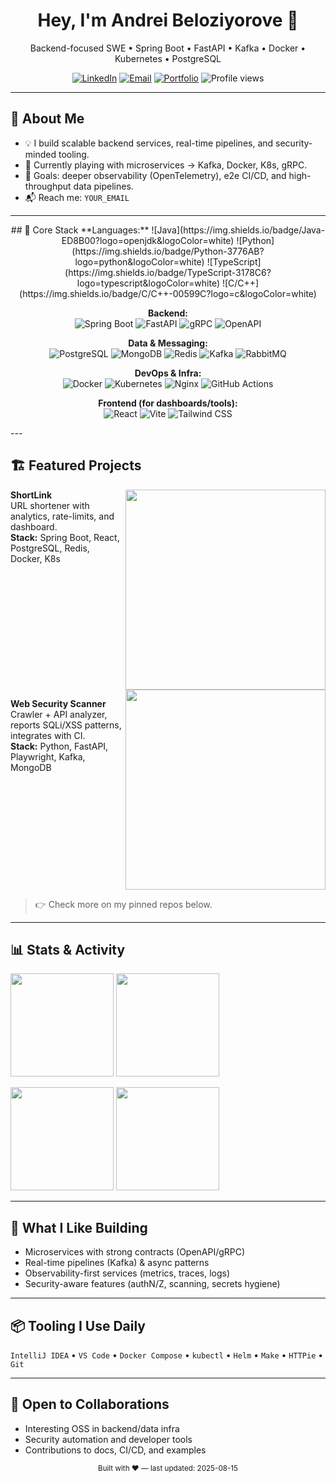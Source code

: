 <!-- Profile Header -->
<h1 align="center">Hey, I'm Andrei Beloziyorove 👋</h1>
<p align="center">
  Backend-focused SWE • Spring Boot • FastAPI • Kafka • Docker • Kubernetes • PostgreSQL
</p>

<p align="center">
  <a href="https://www.linkedin.com/in/YOUR_LINKEDIN/"><img alt="LinkedIn" src="https://img.shields.io/badge/-LinkedIn-0A66C2?logo=linkedin&logoColor=white"></a>
  <a href="mailto:YOUR_EMAIL"><img alt="Email" src="https://img.shields.io/badge/-Email-D14836?logo=gmail&logoColor=white"></a>
  <a href="https://YOUR_PORTFOLIO_URL"><img alt="Portfolio" src="https://img.shields.io/badge/-Portfolio-1F2937?logo=vercel&logoColor=white"></a>
  <img alt="Profile views" src="https://komarev.com/ghpvc/?username=YOUR_USERNAME&style=flat&color=blue">
</p>

---

## 🚀 About Me
- 💡 I build scalable backend services, real-time pipelines, and security-minded tooling.  
- 🧰 Currently playing with microservices → Kafka, Docker, K8s, gRPC.  
- 🎯 Goals: deeper observability (OpenTelemetry), e2e CI/CD, and high-throughput data pipelines.  
- 📬 Reach me: `YOUR_EMAIL`

---
<center>
## 🧱 Core Stack
<!-- Badges: swap / add as needed -->
**Languages:**  
![Java](https://img.shields.io/badge/Java-ED8B00?logo=openjdk&logoColor=white)
![Python](https://img.shields.io/badge/Python-3776AB?logo=python&logoColor=white)
![TypeScript](https://img.shields.io/badge/TypeScript-3178C6?logo=typescript&logoColor=white)
![C/C++](https://img.shields.io/badge/C/C++-00599C?logo=c&logoColor=white)

**Backend:**  
![Spring Boot](https://img.shields.io/badge/Spring%20Boot-6DB33F?logo=springboot&logoColor=white)
![FastAPI](https://img.shields.io/badge/FastAPI-009688?logo=fastapi&logoColor=white)
![gRPC](https://img.shields.io/badge/gRPC-1c9?logo=google&logoColor=white)
![OpenAPI](https://img.shields.io/badge/OpenAPI-6BA539?logo=openapiinitiative&logoColor=white)

**Data & Messaging:**  
![PostgreSQL](https://img.shields.io/badge/PostgreSQL-4169E1?logo=postgresql&logoColor=white)
![MongoDB](https://img.shields.io/badge/MongoDB-47A248?logo=mongodb&logoColor=white)
![Redis](https://img.shields.io/badge/Redis-DC382D?logo=redis&logoColor=white)
![Kafka](https://img.shields.io/badge/Apache%20Kafka-231F20?logo=apachekafka&logoColor=white)
![RabbitMQ](https://img.shields.io/badge/RabbitMQ-FF6600?logo=rabbitmq&logoColor=white)

**DevOps & Infra:**  
![Docker](https://img.shields.io/badge/Docker-2496ED?logo=docker&logoColor=white)
![Kubernetes](https://img.shields.io/badge/Kubernetes-326CE5?logo=kubernetes&logoColor=white)
![Nginx](https://img.shields.io/badge/Nginx-009639?logo=nginx&logoColor=white)
![GitHub Actions](https://img.shields.io/badge/GitHub%20Actions-2088FF?logo=githubactions&logoColor=white)

**Frontend (for dashboards/tools):**  
![React](https://img.shields.io/badge/React-20232A?logo=react&logoColor=61DAFB)
![Vite](https://img.shields.io/badge/Vite-646CFF?logo=vite&logoColor=white)
![Tailwind CSS](https://img.shields.io/badge/Tailwind-38B2AC?logo=tailwindcss&logoColor=white)
</center>
---

## 🏗️ Featured Projects
<!-- Update repo names and descriptions -->
<a href="https://github.com/YOUR_USERNAME/shortlink">
  <img align="right" width="320" src="https://github-readme-stats.vercel.app/api/pin/?username=YOUR_USERNAME&repo=shortlink&theme=tokyonight&hide_border=true" />
</a>

**ShortLink**  
URL shortener with analytics, rate-limits, and dashboard.  
**Stack:** Spring Boot, React, PostgreSQL, Redis, Docker, K8s

<br clear="right"/>

<a href="https://github.com/YOUR_USERNAME/security-scanner">
  <img align="right" width="320" src="https://github-readme-stats.vercel.app/api/pin/?username=YOUR_USERNAME&repo=security-scanner&theme=tokyonight&hide_border=true" />
</a>

**Web Security Scanner**  
Crawler + API analyzer, reports SQLi/XSS patterns, integrates with CI.  
**Stack:** Python, FastAPI, Playwright, Kafka, MongoDB

<br clear="right"/>

> 👉 Check more on my pinned repos below.

---

## 📊 Stats & Activity
<p>
  <img height="165" src="https://github-readme-stats.vercel.app/api?username=YOUR_USERNAME&show_icons=true&theme=tokyonight&hide_border=true" />
  <img height="165" src="https://github-readme-stats.vercel.app/api/top-langs/?username=YOUR_USERNAME&layout=compact&theme=tokyonight&hide_border=true" />
</p>

<p>
  <img height="165" src="https://streak-stats.demolab.com?user=YOUR_USERNAME&theme=tokyonight&hide_border=true" />
  <img height="165" src="https://github-readme-activity-graph.vercel.app/graph?username=YOUR_USERNAME&theme=tokyo-night&hide_border=true" />
</p>

---

## 🧪 What I Like Building
- Microservices with strong contracts (OpenAPI/gRPC)
- Real-time pipelines (Kafka) & async patterns
- Observability-first services (metrics, traces, logs)
- Security-aware features (authN/Z, scanning, secrets hygiene)

---

## 📦 Tooling I Use Daily
`IntelliJ IDEA` • `VS Code` • `Docker Compose` • `kubectl` • `Helm` • `Make` • `HTTPie` • `Git`

---

## 🤝 Open to Collaborations
- Interesting OSS in backend/data infra
- Security automation and developer tools
- Contributions to docs, CI/CD, and examples

<!-- Footer -->
<div align="center">
  <sub>Built with ❤️ — last updated: <!-- DATE -->2025-08-15</sub>
</div>
